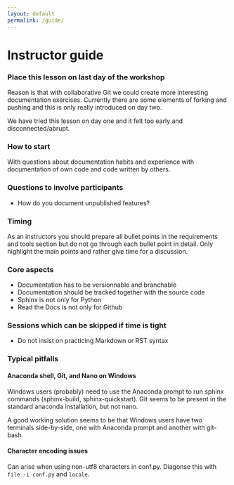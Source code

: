 ```yaml
---
layout: default
permalink: /guide/
---
```


# Instructor guide


### Place this lesson on last day of the workshop

Reason is that with collaborative Git we could create more interesting
documentation exercises. Currently there are some elements of forking and
pushing and this is only really introduced on day two.

We have tried this lesson on day one and it felt too early and disconnected/abrupt.


### How to start

With questions about documentation habits and experience with documentation
of own code and code written by others.


### Questions to involve participants

- How do you document unpublished features?


### Timing

As an instructors you should prepare all bullet points in the requirements and
tools section but do not go through each bullet point in detail. Only highlight
the main points and rather give time for a discussion.


### Core aspects

- Documentation has to be versionnable and branchable
- Documentation should be tracked together with the source code
- Sphinx is not only for Python
- Read the Docs is not only for Github


### Sessions which can be skipped if time is tight

- Do not insist on practicing Markdown or RST syntax


### Typical pitfalls

#### Anaconda shell, Git, and Nano on Windows

Windows users (probably) need to use the Anaconda prompt to run sphinx commands
(sphinx-build, sphinx-quickstart). Git seems to be present in the standard
anaconda installation, but not nano.

A good working solution seems to be that Windows users have two terminals
side-by-side, one with Anaconda prompt and another with git-bash.


#### Character encoding issues

Can arise when using non-utf8 characters in conf.py. Diagonse this with ``file -i conf.py``
and ``locale``.
